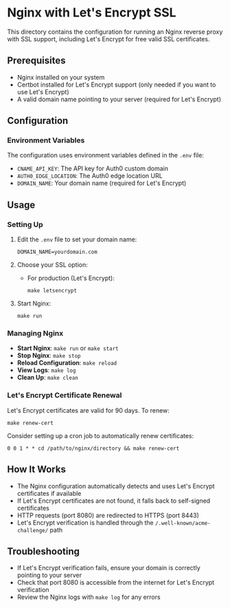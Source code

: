 # Nginx with Let's Encrypt SSL

This directory contains the configuration for running an Nginx reverse proxy with SSL support, including Let's Encrypt for free valid SSL certificates.

## Prerequisites

- Nginx installed on your system
- Certbot installed for Let's Encrypt support (only needed if you want to use Let's Encrypt)
- A valid domain name pointing to your server (required for Let's Encrypt)

## Configuration

### Environment Variables

The configuration uses environment variables defined in the `.env` file:

- `CNAME_API_KEY`: The API key for Auth0 custom domain
- `AUTH0_EDGE_LOCATION`: The Auth0 edge location URL
- `DOMAIN_NAME`: Your domain name (required for Let's Encrypt)

## Usage

### Setting Up

1. Edit the `.env` file to set your domain name:
   ```
   DOMAIN_NAME=yourdomain.com
   ```

2. Choose your SSL option:

   - For production (Let's Encrypt):
     ```
     make letsencrypt
     ```

3. Start Nginx:
   ```
   make run
   ```

### Managing Nginx

- **Start Nginx**: `make run` or `make start`
- **Stop Nginx**: `make stop`
- **Reload Configuration**: `make reload`
- **View Logs**: `make log`
- **Clean Up**: `make clean`

### Let's Encrypt Certificate Renewal

Let's Encrypt certificates are valid for 90 days. To renew:

```
make renew-cert
```

Consider setting up a cron job to automatically renew certificates:

```
0 0 1 * * cd /path/to/nginx/directory && make renew-cert
```

## How It Works

- The Nginx configuration automatically detects and uses Let's Encrypt certificates if available
- If Let's Encrypt certificates are not found, it falls back to self-signed certificates
- HTTP requests (port 8080) are redirected to HTTPS (port 8443)
- Let's Encrypt verification is handled through the `/.well-known/acme-challenge/` path

## Troubleshooting

- If Let's Encrypt verification fails, ensure your domain is correctly pointing to your server
- Check that port 8080 is accessible from the internet for Let's Encrypt verification
- Review the Nginx logs with `make log` for any errors